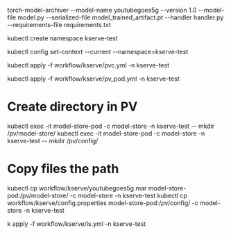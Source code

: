 torch-model-archiver --model-name youtubegoes5g --version 1.0 --model-file model.py --serialized-file model_trained_artifact.pt --handler handler.py --requirements-file requirements.txt

kubectl create namespace kserve-test

kubectl config set-context --current --namespace=kserve-test

kubectl apply -f workflow/kserve/pvc.yml -n kserve-test

kubectl apply -f workflow/kserve/pv_pod.yml -n kserve-test

# Create directory in PV
kubectl exec -it model-store-pod -c model-store -n kserve-test -- mkdir /pv/model-store/
kubectl exec -it model-store-pod -c model-store -n kserve-test -- mkdir /pv/config/
# Copy files the path
kubectl cp workflow/kserve/youtubegoes5g.mar model-store-pod:/pv/model-store/ -c model-store -n kserve-test
kubectl cp workflow/kserve/config.properties model-store-pod:/pv/config/ -c model-store -n kserve-test

k apply -f workflow/kserve/is.yml -n kserve-test